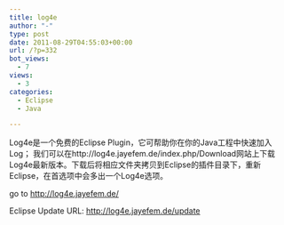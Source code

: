 ```yaml
---
title: log4e
author: "-"
type: post
date: 2011-08-29T04:55:03+00:00
url: /?p=332
bot_views:
  - 7
views:
  - 3
categories:
  - Eclipse
  - Java

---
```


Log4e是一个免费的Eclipse Plugin，它可帮助你在你的Java工程中快速加入Log； 我们可以在http://log4e.jayefem.de/index.php/Download网站上下载Log4e最新版本。下载后将相应文件夹拷贝到Eclipse的插件目录下，重新Eclipse，在首选项中会多出一个Log4e选项。

go to http://log4e.jayefem.de/

Eclipse Update URL: http://log4e.jayefem.de/update